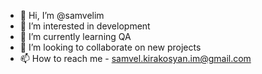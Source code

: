 - 👋 Hi, I’m @samvelim
- 👀 I’m interested in development
- 🌱 I’m currently learning QA
- 💞️ I’m looking to collaborate on new projects
- 📫 How to reach me - samvel.kirakosyan.im@gmail.com

<!---
samvelim/samvelim is a ✨ special ✨ repository because its `README.md` (this file) appears on your GitHub profile.
You can click the Preview link to take a look at your changes.
--->
